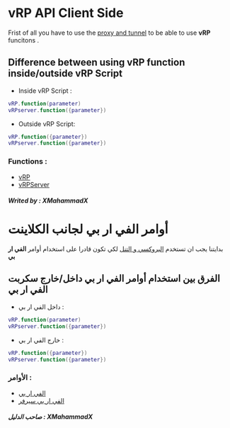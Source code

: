 # vRP API Client Side
Frist of all you have to use the [proxy and tunnel](https://github.com/XMahammadX/Tutorials/blob/master/vRP%20Documentation/Proxy-Tunnel/Client-Side/README.md#use-proxy--tunnel-for-client-side) to be able to use **vRP** funcitons .
## Difference between using vRP function inside/outside vRP Script
* Inside vRP Script :
```lua
vRP.function(parameter)
vRPserver.function({parameter})
```
* Outside vRP Script:
```lua
vRP.function({parameter})
vRPserver.function({parameter})
```
### Functions :
* [vRP](https://github.com/XMahammadX/Tutorials/tree/master/vRP%20Documentation/Client-Side/vRP)
* [vRPServer](https://github.com/XMahammadX/Tutorials/tree/master/vRP%20Documentation/Client-Side/vRPserver)

##### Writed by : XMahammadX

# أوامر الفي ار بي لجانب الكلاينت
بدايتنا يجب ان تستخدم [البروكسي و التنل](https://github.com/XMahammadX/Tutorials/blob/master/vRP%20Documentation/Proxy-Tunnel/Client-Side/README.md#%D8%A7%D8%B3%D8%AA%D8%AE%D8%AF%D8%A7%D9%85-%D8%A7%D9%84%D8%A8%D8%B1%D9%88%D9%83%D8%B3%D9%8A-%D9%88%D8%A7%D9%84%D8%AA%D9%86%D9%84-%D9%84%D8%AC%D8%A7%D9%86%D8%A8-%D8%A7%D9%84%D9%83%D9%84%D8%A7%D9%8A%D9%86%D8%AA) لكي تكون قادرا على استخدام أوامر **الفي ار بي**
## الفرق بين استخدام أوامر الفي ار بي داخل/خارج سكربت الفي ار بي
* داخل الفي ار بي :
```lua
vRP.function(parameter)
vRPserver.function({parameter})
```
* خارج الفي ار بي :
```lua
vRP.function({parameter})
vRPserver.function({parameter})
```
### الأوامر :
* [الفي ار بي](https://github.com/XMahammadX/Tutorials/tree/master/vRP%20Documentation/Client-Side/vRP)
* [الفي ار بي سيرفر](https://github.com/XMahammadX/Tutorials/tree/master/vRP%20Documentation/Client-Side/vRPserver)

##### صاحب الدليل : XMahammadX
